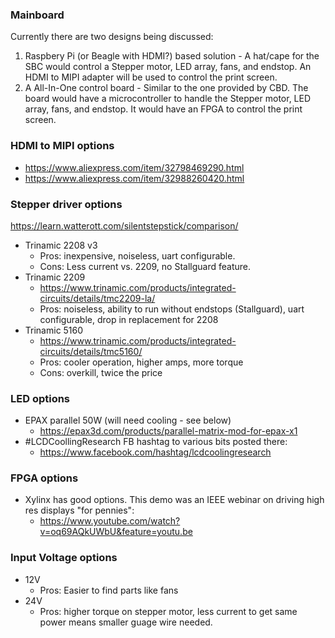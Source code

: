 ### Mainboard
Currently there are two designs being discussed:
1. Raspbery Pi (or Beagle with HDMI?) based solution - A hat/cape for the SBC would control a Stepper motor, LED array, fans, and endstop. 
An HDMI to MIPI adapter will be used to control the print screen.
2. A All-In-One control board - Similar to the one provided by CBD. The board would have a microcontroller to handle the 
Stepper motor, LED array, fans, and endstop. It would have an FPGA to control the print screen.

### HDMI to MIPI options
- https://www.aliexpress.com/item/32798469290.html
- https://www.aliexpress.com/item/32988260420.html

### Stepper driver options
https://learn.watterott.com/silentstepstick/comparison/
- Trinamic 2208 v3
  - Pros: inexpensive, noiseless, uart configurable.
  - Cons: Less current vs. 2209, no Stallguard feature.
- Trinamic 2209
  - https://www.trinamic.com/products/integrated-circuits/details/tmc2209-la/
  - Pros: noiseless, ability to run without endstops (Stallguard), uart configurable, drop in replacement for 2208
- Trinamic 5160 
  - https://www.trinamic.com/products/integrated-circuits/details/tmc5160/
  - Pros: cooler operation, higher amps, more torque
  - Cons: overkill, twice the price

### LED options
- EPAX parallel 50W (will need cooling - see below)
  - https://epax3d.com/products/parallel-matrix-mod-for-epax-x1
- #LCDCoollingResearch FB hashtag to various bits posted there:
  - https://www.facebook.com/hashtag/lcdcoolingresearch

### FPGA options
- Xylinx has good options.  This demo was an IEEE webinar on driving high res displays "for pennies":
  - https://www.youtube.com/watch?v=oq69AQkUWbU&feature=youtu.be


### Input Voltage options
- 12V
  - Pros: Easier to find parts like fans
- 24V
  - Pros: higher torque on stepper motor, less current to get same power means smaller guage wire needed.
